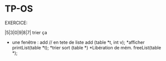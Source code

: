 # TP-OS

EXERCICE:

|5|3|0|9|8|7|
trier ça


* une fenêtre : add // en tete de liste
add (table *t, int v);
*afficher
printList(table *t);
*trier
sort (table *)
*Libération de mém.
freeList(table *);



